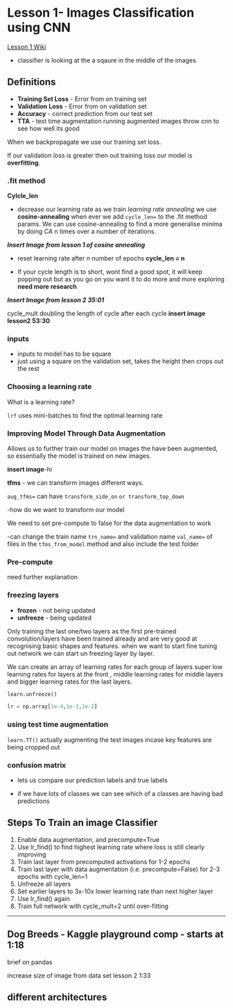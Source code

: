 # Lesson 1- Images Classification using CNN

[Lesson 1 Wiki](http://forums.fast.ai/t/wiki-lesson-1/9398)

* classifier is looking at the a sqaure in the middle of the images

## Definitions

* **Training Set Loss** - Error from on training set
* **Validation Loss** -  Error from on validation set
* **Accuracy** - correct prediction from our test set
* **TTA** - test time augmentation running augmented images throw cnn to see how well its good

When we backpropagate we use our training set loss.

If our validation loss is greater then out training loss our model is **overfitting**.

### .fit method

**Cylcle_len**

* decrease our learning rate as we train _learning rate annealing_ we use **cosine-annealing** when ever we add ```cycle_len=``` to the .fit method params. We can use cosine-annealing to find a more generalise minima by doing _CA_ n times over a number of iterations.

**_Insert Image from lesson 1 of cosine annealing_**

* reset learning rate after _n_ number of epochs **cycle_len = n**

* If your cycle length is to short, wont find a good spot, it will keep popping out but as you go on you want it to do more and more exploring **need more research**

**_Insert Image from lesson 2 35:01_**

cycle_mult doubling the length of cycle after each cycle **insert image lesson2 53:30**

### inputs

* inputs to model has to be square
* just using a square on the validation set, takes the height then crops out the rest

### Choosing a learning rate

What is a learning rate?

`lrf` uses mini-batches to find the optimal learning rate

### Improving Model Through Data Augmentation

Allows us to further train our model on images the have been augmented, so essentially the model is trained on new images.

**insert image**-hi

**tfms** - we can transform images different ways.

``aug_tfms=`` can have ``transform_side_on`` ``or transform_top_down``

-how do we want to transform our model

We need to set pre-compute to false for the data augmentation to work

-can change the train name ```trn_name=```  and validation name ```val_name=``` of files in the ```tfms_from_model``` method and also include the test folder


### Pre-compute

need further explanation

### freezing layers

* **frozen** - not being updated
* **unfreeze** - being updated

Only training the last one/two layers as the first pre-trained convolution/layers have been trained already and are very good at recognising basic shapes and features. when we want to start fine tuning out network we can start un freezing layer by layer.

We can create an array of learning rates for each group of layers super low learning rates for layers at the front , middle learning rates for middle layers and bigger learning rates for the last layers.

```python
learn.unfreeze()

lr = np.array[1e-4,1e-3,1e-2]
```

### using test time augmentation

`learn.TT()` actually augmenting the test images incase key features are being cropped out

### confusion matrix

* lets us compare our prediction labels and true labels

* if we have lots of classes we can see which of a classes are having bad predictions

## Steps To Train an image Classifier

1. Enable data augmentation, and precompute=True
2. Use lr_find() to find highest learning rate where loss is still clearly improving
3. Train last layer from precomputed activations for 1-2 epochs
4. Train last layer with data augmentation (i.e. precompute=False) for 2-3 epochs with cycle_len=1
5. Unfreeze all layers
6. Set earlier layers to 3x-10x lower learning rate than next higher layer
7. Use lr_find() again
8. Train full network with cycle_mult=2 until over-fitting

---

## Dog Breeds - Kaggle playground comp - starts at 1:18

brief on pandas

increase size of image from data set lesson 2 1:33

## different architectures
